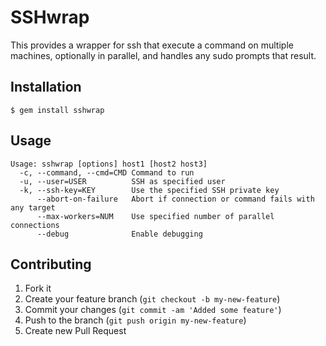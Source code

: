 # SSHwrap

This provides a wrapper for ssh that execute a command on multiple machines,
optionally in parallel, and handles any sudo prompts that result.

## Installation

    $ gem install sshwrap

## Usage

    Usage: sshwrap [options] host1 [host2 host3]
      -c, --command, --cmd=CMD Command to run
      -u, --user=USER          SSH as specified user
      -k, --ssh-key=KEY        Use the specified SSH private key
          --abort-on-failure   Abort if connection or command fails with any target
          --max-workers=NUM    Use specified number of parallel connections
          --debug              Enable debugging

## Contributing

1. Fork it
2. Create your feature branch (`git checkout -b my-new-feature`)
3. Commit your changes (`git commit -am 'Added some feature'`)
4. Push to the branch (`git push origin my-new-feature`)
5. Create new Pull Request
